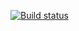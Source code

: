 [![Build status](https://ci.appveyor.com/api/projects/status/d89og5knwbbcdeuu/branch/main?svg=true)](https://ci.appveyor.com/project/SemNik88/patterns-task2/branch/main)
